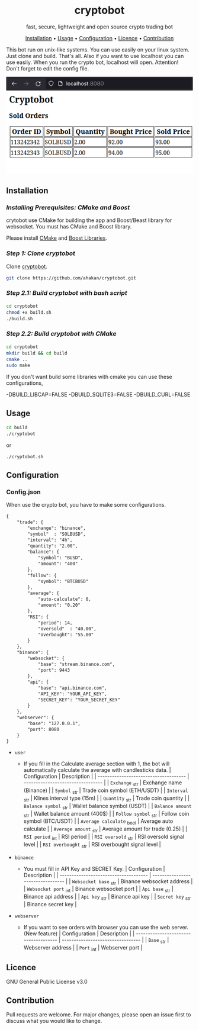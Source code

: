 <!-- markdownlint-configure-file {
  "MD013": {
    "code_blocks": false,
    "tables": false
  },
  "MD033": false,
  "MD041": false
} -->

<div align="center">

# cryptobot

fast, secure, lightweight and open source crypto trading bot

[Installation](#installation) •
[Usage](#usage) •
[Configuration](#configuration) •
[Licence](#licence) •
[Contribution](#contribution) 
</div>

This bot run on unix-like systems. You can use easily on your linux system. Just clone and build. That's all.
Also if you want to use localhost you can use easily. When you run the crypto bot, localhost will open. 
Attention! Don't forget to edit the config file.

<p float="left">
    <img src="https://github.com/AHakan/cryptobot/blob/master/local.png"/>
</p>

## Installation

### *Installing Prerequisites: CMake and Boost*

crytobot use CMake for building the app and Boost/Beast library for websocket. You must has CMake and Boost library.

Please install [CMake][cmake] and [Boost Libraries][boost].

### *Step 1: Clone cryptobot*

Clone [cryptobot][cryptobot].

```sh
git clone https://github.com/ahakan/cryptobot.git   
```

### *Step 2.1: Build cryptobot with bash script*
```sh
cd cryptobot
chmod +x build.sh
./build.sh
```

### *Step 2.2: Build cryptobot with CMake*
```sh
cd cryptobot
mkdir build && cd build
cmake .. 
sudo make  
```
If you don't want build some libraries with cmake you can use these configurations,

 -DBUILD_LIBCAP=FALSE 
 -DBUILD_SQLITE3=FALSE 
 -DBUILD_CURL=FALSE

## Usage

```sh
cd build           
./cryptobot        
```
or
```sh
./cryptobot.sh      
```

## Configuration

### Config.json

When use the crypto bot, you have to make some configurations.

```
{
    "trade": {
        "exchange": "binance",
        "symbol"  : "SOLBUSD",
        "interval": "4h",
        "quantity": "2.00",
        "balance": {
            "symbol": "BUSD",
            "amount": "400"
        },
        "follow": {
            "symbol": "BTCBUSD"
        },
        "average": {
            "auto-calculate": 0,
            "amount": "0.20"
        },
        "RSI": {
            "period": 14,
            "oversold"  : "40.00",
            "overbought": "55.00"
        }
    },
    "binance": {
        "websocket": {
            "base": "stream.binance.com",
            "port": 9443
        },
        "api": {
            "base": "api.binance.com",
            "API_KEY": "YOUR_API_KEY",
            "SECRET_KEY": "YOUR_SECRET_KEY"
        }
    },
    "webserver": {
        "base": "127.0.0.1",
        "port": 8080
    }
}
```

- `user`
  - If you fill in the Calculate average section with 1, the bot will automatically calculate the average with candlesticks data. 
    | Configuration                         | Description                       |
    | ------------------------------------- | --------------------------------- |
    | `Exchange` <sub>str</sub>             | Exchange name (Binance)           |
    | `Symbol` <sub>str</sub>               | Trade coin symbol (ETH/USDT)      |
    | `Interval` <sub>str</sub>             | Klines interval type (15m)        |
    | `Quantity` <sub>str</sub>             | Trade coin quantity               |
    | `Balance symbol` <sub>str</sub>       | Wallet balance symbol (USDT)      |
    | `Balance amount` <sub>str</sub>       | Wallet balance amount (400$)      |
    | `Follow symbol` <sub>str</sub>        | Follow coin symbol (BTC/USDT)     |
    | `Average calculate` <sub>bool</sub>   | Average auto calculate            |
    | `Average amount` <sub>str</sub>       | Average amount for trade (0.25)   |
    | `RSI period` <sub>int</sub>           | RSI period                        |
    | `RSI oversold` <sub>str</sub>         | RSI oversold signal level         |
    | `RSI overbought` <sub>str</sub>       | RSI overbought signal level       |

- `binance`
  - You must fill in API Key and SECRET Key.
    | Configuration                         | Description                       |
    | ------------------------------------- | --------------------------------- |
    | `Websocket base` <sub>str</sub>       | Binance websocket address         |
    | `Websocket port` <sub>int</sub>       | Binance websocket port            |
    | `Api base` <sub>str</sub>             | Binance api address               |
    | `Api key` <sub>str</sub>              | Binance api key                   |
    | `Secret key` <sub>str</sub>           | Binance secret key                |

- `webserver`
  - If you want to see orders with browser you can use the web server. (New feature)
    | Configuration                         | Description                       |
    | ------------------------------------- | --------------------------------- |
    | `Base` <sub>str</sub>                 | Webserver address                 |
    | `Port` <sub>int</sub>                 | Webserver port                    |


## Licence
GNU General Public License v3.0

## Contribution

Pull requests are welcome. For major changes, please open an issue first to discuss what you would like to change.

[cryptobot]: https://github.com/ahakan/cryptobot.git
[cmake]: https://cmake.org/
[boost]: https://www.boost.org/
